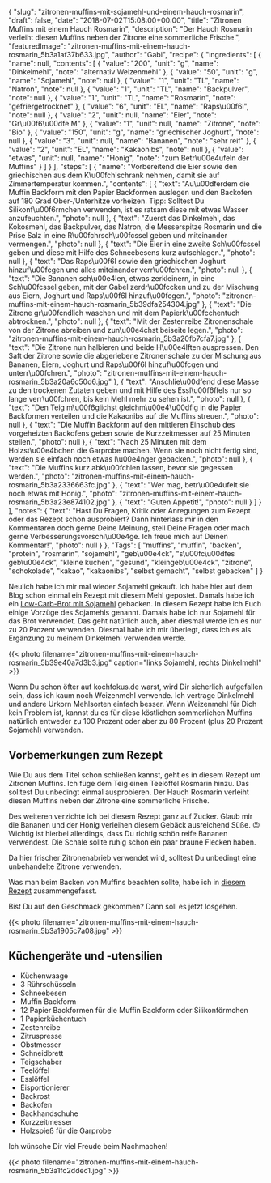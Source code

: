{
    "slug": "zitronen-muffins-mit-sojamehl-und-einem-hauch-rosmarin",
    "draft": false,
    "date": "2018-07-02T15:08:00+00:00",
    "title": "Zitronen Muffins mit einem Hauch Rosmarin",
    "description": "Der Hauch Rosmarin verleiht diesen Muffins neben der Zitrone eine sommerliche Frische.",
    "featuredImage": "zitronen-muffins-mit-einem-hauch-rosmarin_5b3a1af37b633.jpg",
    "author": "Gabi",
    "recipe": {
        "ingredients": [
            {
                "name": null,
                "contents": [
                    {
                        "value": "200",
                        "unit": "g",
                        "name": "Dinkelmehl",
                        "note": "alternativ Weizenmehl"
                    },
                    {
                        "value": "50",
                        "unit": "g",
                        "name": "Sojamehl",
                        "note": null
                    },
                    {
                        "value": "1",
                        "unit": "TL",
                        "name": "Natron",
                        "note": null
                    },
                    {
                        "value": "1",
                        "unit": "TL",
                        "name": "Backpulver",
                        "note": null
                    },
                    {
                        "value": "1",
                        "unit": "TL",
                        "name": "Rosmarin",
                        "note": "gefriergetrocknet"
                    },
                    {
                        "value": "6",
                        "unit": "EL",
                        "name": "Raps\u00f6l",
                        "note": null
                    },
                    {
                        "value": "2",
                        "unit": null,
                        "name": "Eier",
                        "note": "Gr\u00f6\u00dfe M"
                    },
                    {
                        "value": "1",
                        "unit": null,
                        "name": "Zitrone",
                        "note": "Bio"
                    },
                    {
                        "value": "150",
                        "unit": "g",
                        "name": "griechischer Joghurt",
                        "note": null
                    },
                    {
                        "value": "3",
                        "unit": null,
                        "name": "Bananen",
                        "note": "sehr reif"
                    },
                    {
                        "value": "2",
                        "unit": "EL",
                        "name": "Kakaonibs",
                        "note": null
                    },
                    {
                        "value": "etwas",
                        "unit": null,
                        "name": "Honig",
                        "note": "zum Betr\u00e4ufeln der Muffins"
                    }
                ]
            }
        ],
        "steps": [
            {
                "name": "Vorbereitend die Eier sowie den griechischen aus dem K\u00fchlschrank nehmen, damit sie auf Zimmertemperatur kommen.",
                "contents": [
                    {
                        "text": "Au\u00dferdem die Muffin Backform mit den Papier Backformen auslegen und den Backofen auf 180 Grad Ober-\/Unterhitze vorheizen. Tipp: Solltest Du Silikonf\u00f6rmchen verwenden, ist es ratsam diese mit etwas Wasser anzufeuchten.",
                        "photo": null
                    },
                    {
                        "text": "Zuerst das Dinkelmehl, das Kokosmehl, das Backpulver, das Natron, die Messerspitze Rosmarin und die Prise Salz in eine R\u00fchrsch\u00fcssel geben und miteinander vermengen.",
                        "photo": null
                    },
                    {
                        "text": "Die Eier in eine zweite Sch\u00fcssel geben und diese mit Hilfe des Schneebesens kurz aufschlagen.",
                        "photo": null
                    },
                    {
                        "text": "Das Raps\u00f6l sowie den griechischen Joghurt hinzuf\u00fcgen und alles miteinander verr\u00fchren.",
                        "photo": null
                    },
                    {
                        "text": "Die Bananen sch\u00e4len, etwas zerkleinern, in eine Sch\u00fcssel geben, mit der Gabel zerdr\u00fccken und zu der Mischung aus Eiern, Joghurt und Raps\u00f6l hinzuf\u00fcgen.",
                        "photo": "zitronen-muffins-mit-einem-hauch-rosmarin_5b39dfa254304.jpg"
                    },
                    {
                        "text": "Die Zitrone gr\u00fcndlich waschen und mit dem Papierk\u00fcchentuch abtrocknen.",
                        "photo": null
                    },
                    {
                        "text": "Mit der Zestenreibe Zitronenschale von der Zitrone abreiben und zun\u00e4chst beiseite legen.",
                        "photo": "zitronen-muffins-mit-einem-hauch-rosmarin_5b3a20fb7cfa7.jpg"
                    },
                    {
                        "text": "Die Zitrone nun halbieren und beide H\u00e4lften auspressen. Den Saft der Zitrone sowie die abgeriebene Zitronenschale zu der Mischung aus Bananen, Eiern, Joghurt und Raps\u00f6l hinzuf\u00fcgen und unterr\u00fchren.",
                        "photo": "zitronen-muffins-mit-einem-hauch-rosmarin_5b3a20a6c50d6.jpg"
                    },
                    {
                        "text": "Anschlie\u00dfend diese Masse zu den trockenen Zutaten geben und mit Hilfe des Essl\u00f6ffels nur so lange verr\u00fchren, bis kein Mehl mehr zu sehen ist.",
                        "photo": null
                    },
                    {
                        "text": "Den Teig m\u00f6glichst gleichm\u00e4\u00dfig in die Papier Backformen verteilen und die Kakaonibs auf die Muffins streuen.",
                        "photo": null
                    },
                    {
                        "text": "Die Muffin Backform auf den mittleren Einschub des vorgeheizten Backofens geben sowie de Kurzzeitmesser auf 25 Minuten stellen.",
                        "photo": null
                    },
                    {
                        "text": "Nach 25 Minuten mit dem Holzst\u00e4bchen die Garprobe machen.  Wenn sie noch nicht fertig sind, werden sie einfach noch etwas l\u00e4nger gebacken.",
                        "photo": null
                    },
                    {
                        "text": "Die Muffins kurz abk\u00fchlen lassen, bevor sie gegessen werden.",
                        "photo": "zitronen-muffins-mit-einem-hauch-rosmarin_5b3a2336663fc.jpg"
                    },
                    {
                        "text": "Wer mag, betr\u00e4ufelt sie noch etwas mit Honig.",
                        "photo": "zitronen-muffins-mit-einem-hauch-rosmarin_5b3a23e874102.jpg"
                    },
                    {
                        "text": "Guten Appetit!",
                        "photo": null
                    }
                ]
            }
        ],
        "notes": {
            "text": "Hast Du Fragen, Kritik oder Anregungen zum Rezept oder das Rezept schon ausprobiert? Dann hinterlass mir in den Kommentaren doch gerne Deine Meinung, stell Deine Fragen oder mach gerne Verbesserungsvorschl\u00e4ge. Ich freue mich auf Deinen Kommentar!",
            "photo": null
        }
    },
    "Tags": [
        "muffins",
        "muffin",
        "backen",
        "protein",
        "rosmarin",
        "sojamehl",
        "geb\u00e4ck",
        "s\u00fc\u00dfes geb\u00e4ck",
        "kleine kuchen",
        "gesund",
        "kleingeb\u00e4ck",
        "zitrone",
        "schokolade",
        "kakao",
        "kakaonibs",
        "selbst gemacht",
        "selbst gebacken"
    ]
}

Neulich habe ich mir mal wieder Sojamehl gekauft. Ich habe hier auf dem Blog schon einmal ein Rezept mit diesem Mehl gepostet. Damals habe ich ein [Low-Carb-Brot mit Sojamehl](https://kochfokus.de/artikel/low-carb-brot-mit-sojamehl/ "Low-Carb-Brot mit Sojamehl") gebacken. In diesem Rezept habe ich Euch einige Vorzüge des Sojamehls genannt. Damals habe ich nur Sojamehl für das Brot verwendet. Das geht natürlich auch, aber diesmal werde ich es nur zu 20 Prozent verwenden. Diesmal habe ich mir überlegt, dass ich es als Ergänzung zu meinem Dinkelmehl verwenden werde.

{{< photo filename="zitronen-muffins-mit-einem-hauch-rosmarin_5b39e40a7d3b3.jpg" caption="links Sojamehl, rechts Dinkelmehl" >}}

Wenn Du schon öfter auf kochfokus.de warst, wird Dir sicherlich aufgefallen sein, dass ich kaum noch Weizenmehl verwende. Ich vertrage Dinkelmehl und andere Urkorn Mehlsorten einfach besser. Wenn Weizenmehl für Dich kein Problem ist, kannst du es für diese köstlichen sommerlichen Muffins natürlich entweder zu 100 Prozent oder aber zu 80 Prozent (plus 20 Prozent Sojamehl) verwenden.

## Vorbemerkungen zum Rezept

Wie Du aus dem Titel schon schließen kannst, geht es in diesem Rezept um Zitronen Muffins. Ich füge dem Teig einen Teelöffel Rosmarin hinzu. Das solltest Du unbedingt einmal ausprobieren. Der Hauch Rosmarin verleiht diesen Muffins neben der Zitrone eine sommerliche Frische.

Des weiteren verzichte ich bei diesem Rezept ganz auf Zucker. Glaub mir die Bananen und der Honig verleihen diesem Gebäck ausreichend Süße. 😉Wichtig ist hierbei allerdings, dass Du richtig schön reife Bananen verwendest. Die Schale sollte ruhig schon ein paar braune Flecken haben.

Da hier frischer Zitronenabrieb verwendet wird, solltest Du unbedingt eine unbehandelte Zitrone verwenden.


Was man beim Backen von Muffins beachten sollte, habe ich in [diesem Rezept](https://kochfokus.de/artikel/frischkaese-muffins-mit-himbeeren-und-zitrone/ "diesem Rezept") zusammengefasst.

Bist Du auf den Geschmack gekommen? Dann soll es jetzt losgehen.

{{< photo filename="zitronen-muffins-mit-einem-hauch-rosmarin_5b3a1905c7a08.jpg" >}}


## Küchengeräte und -utensilien

- Küchenwaage
- 3 Rührschüsseln
- Schneebesen
- Muffin Backform
- 12 Papier Backformen für die Muffin Backform oder Silikonförmchen
- 1 Papierküchentuch
- Zestenreibe
- Zitruspresse
- Obstmesser
- Schneidbrett
- Teigschaber
- Teelöffel
- Esslöffel
- Eisportionierer
- Backrost
- Backofen
- Backhandschuhe
- Kurzzeitmesser
- Holzspieß für die Garprobe

Ich wünsche Dir viel Freude beim Nachmachen!

{{< photo filename="zitronen-muffins-mit-einem-hauch-rosmarin_5b3a1fc2ddec1.jpg" >}}